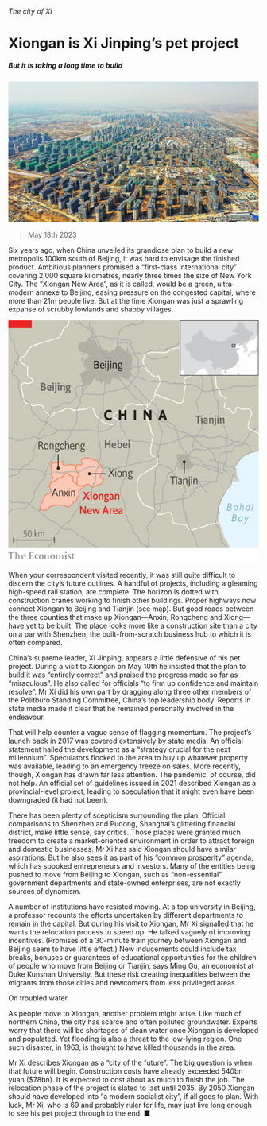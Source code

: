 ###### The city of Xi

# Xiongan is Xi Jinping’s pet project 

##### But it is taking a long time to build 

![image](images/20230520_CNP004.jpg) 

> May 18th 2023 

Six years ago, when China unveiled its grandiose plan to build a new metropolis 100km south of Beijing, it was hard to envisage the finished product. Ambitious planners promised a “first-class international city” covering 2,000 square kilometres, nearly three times the size of New York City. The “Xiongan New Area”, as it is called, would be a green, ultra-modern annexe to Beijing, easing pressure on the congested capital, where more than 21m people live. But at the time Xiongan was just a sprawling expanse of scrubby lowlands and shabby villages. 

![image](images/20230520_CNM938.png) 


When your correspondent visited recently, it was still quite difficult to discern the city’s future outlines. A handful of projects, including a gleaming high-speed rail station, are complete. The horizon is dotted with construction cranes working to finish other buildings. Proper highways now connect Xiongan to Beijing and Tianjin (see map). But good roads between the three counties that make up Xiongan—Anxin, Rongcheng and Xiong—have yet to be built. The place looks more like a construction site than a city on a par with Shenzhen, the built-from-scratch business hub to which it is often compared.

China’s supreme leader, Xi Jinping, appears a little defensive of his pet project. During a visit to Xiongan on May 10th he insisted that the plan to build it was “entirely correct” and praised the progress made so far as “miraculous”. He also called for officials “to firm up confidence and maintain resolve”. Mr Xi did his own part by dragging along three other members of the Politburo Standing Committee, China’s top leadership body. Reports in state media made it clear that he remained personally involved in the endeavour.

That will help counter a vague sense of flagging momentum. The project’s launch back in 2017 was covered extensively by state media. An official statement hailed the development as a “strategy crucial for the next millennium”. Speculators flocked to the area to buy up whatever property was available, leading to an emergency freeze on sales. More recently, though, Xiongan has drawn far less attention. The pandemic, of course, did not help. An official set of guidelines issued in 2021 described Xiongan as a provincial-level project, leading to speculation that it might even have been downgraded (it had not been).

There has been plenty of scepticism surrounding the plan. Official comparisons to Shenzhen and Pudong, Shanghai’s glittering financial district, make little sense, say critics. Those places were granted much freedom to create a market-oriented environment in order to attract foreign and domestic businesses. Mr Xi has said Xiongan should have similar aspirations. But he also sees it as part of his “common prosperity” agenda, which has spooked entrepreneurs and investors. Many of the entities being pushed to move from Beijing to Xiongan, such as “non-essential” government departments and state-owned enterprises, are not exactly sources of dynamism. 

A number of institutions have resisted moving. At a top university in Beijing, a professor recounts the efforts undertaken by different departments to remain in the capital. But during his visit to Xiongan, Mr Xi signalled that he wants the relocation process to speed up. He talked vaguely of improving incentives. (Promises of a 30-minute train journey between Xiongan and Beijing seem to have little effect.) New inducements could include tax breaks, bonuses or guarantees of educational opportunities for the children of people who move from Beijing or Tianjin, says Ming Gu, an economist at Duke Kunshan University. But these risk creating inequalities between the migrants from those cities and newcomers from less privileged areas.

On troubled water

As people move to Xiongan, another problem might arise. Like much of northern China, the city has scarce and often polluted groundwater. Experts worry that there will be shortages of clean water once Xiongan is developed and populated. Yet flooding is also a threat to the low-lying region. One such disaster, in 1963, is thought to have killed thousands in the area.

Mr Xi describes Xiongan as a “city of the future”. The big question is when that future will begin. Construction costs have already exceeded 540bn yuan ($78bn). It is expected to cost about as much to finish the job. The relocation phase of the project is slated to last until 2035. By 2050 Xiongan should have developed into “a modern socialist city”, if all goes to plan. With luck, Mr Xi, who is 69 and probably ruler for life, may just live long enough to see his pet project through to the end. ■



